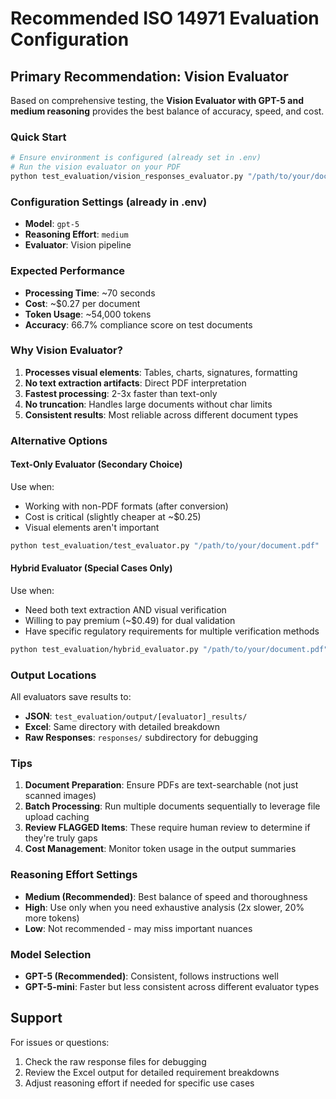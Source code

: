 # Recommended ISO 14971 Evaluation Configuration

## Primary Recommendation: Vision Evaluator

Based on comprehensive testing, the **Vision Evaluator with GPT-5 and medium reasoning** provides the best balance of accuracy, speed, and cost.

### Quick Start

```bash
# Ensure environment is configured (already set in .env)
# Run the vision evaluator on your PDF
python test_evaluation/vision_responses_evaluator.py "/path/to/your/document.pdf"
```

### Configuration Settings (already in .env)
- **Model**: `gpt-5`
- **Reasoning Effort**: `medium`
- **Evaluator**: Vision pipeline

### Expected Performance
- **Processing Time**: ~70 seconds
- **Cost**: ~$0.27 per document
- **Token Usage**: ~54,000 tokens
- **Accuracy**: 66.7% compliance score on test documents

### Why Vision Evaluator?

1. **Processes visual elements**: Tables, charts, signatures, formatting
2. **No text extraction artifacts**: Direct PDF interpretation
3. **Fastest processing**: 2-3x faster than text-only
4. **No truncation**: Handles large documents without char limits
5. **Consistent results**: Most reliable across different document types

### Alternative Options

#### Text-Only Evaluator (Secondary Choice)
Use when:
- Working with non-PDF formats (after conversion)
- Cost is critical (slightly cheaper at ~$0.25)
- Visual elements aren't important

```bash
python test_evaluation/test_evaluator.py "/path/to/your/document.pdf"
```

#### Hybrid Evaluator (Special Cases Only)
Use when:
- Need both text extraction AND visual verification
- Willing to pay premium (~$0.49) for dual validation
- Have specific regulatory requirements for multiple verification methods

```bash
python test_evaluation/hybrid_evaluator.py "/path/to/your/document.pdf"
```

### Output Locations

All evaluators save results to:
- **JSON**: `test_evaluation/output/[evaluator]_results/`
- **Excel**: Same directory with detailed breakdown
- **Raw Responses**: `responses/` subdirectory for debugging

### Tips

1. **Document Preparation**: Ensure PDFs are text-searchable (not just scanned images)
2. **Batch Processing**: Run multiple documents sequentially to leverage file upload caching
3. **Review FLAGGED Items**: These require human review to determine if they're truly gaps
4. **Cost Management**: Monitor token usage in the output summaries

### Reasoning Effort Settings

- **Medium (Recommended)**: Best balance of speed and thoroughness
- **High**: Use only when you need exhaustive analysis (2x slower, 20% more tokens)
- **Low**: Not recommended - may miss important nuances

### Model Selection

- **GPT-5 (Recommended)**: Consistent, follows instructions well
- **GPT-5-mini**: Faster but less consistent across different evaluator types

## Support

For issues or questions:
1. Check the raw response files for debugging
2. Review the Excel output for detailed requirement breakdowns
3. Adjust reasoning effort if needed for specific use cases